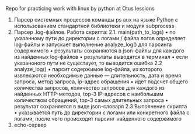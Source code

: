 Repo for practicing work with linux by python at Otus lessions
  1. Парсер системных процессов команды ps aux на языке Python с использованием стандартной библиотеки и модуля subprocess  
  2. Парсер .log-файлов. Работа скрипта:
     2.1. main(path_to_logs)
       • по указанному пути до директории с логами / файла логов определяет log-файлы и запускает выполнение analyze_log() для парсинга содержимого
       • результаты сохраняются в json-файлы для каждого из найденных log-файлов
       • результаты выводятся в терминал
       • если указаноного пути не существует, то выводится ошибка
     2.2 analyze_log()
       • парсит содержимое log-файла, из которого извлекаются необходимые данные — длительность, дата и время запроса, метод запроса, ip-адрес обращения
       • идет подсчет общего количества запросов, количество запросов для каждого из найденных HTTP-методов, top-3 IP-адресов с наибольшим количеством обращений, top-3 самых длительных запроса
       • результат сохраняется в виде json-словаря
     2.3 Выполнение скрипта
       • указывается путь до директории с логами или конкретного файла с логами, после чего происходит парсинг найденного содержимого    
  3. echo-сервер

